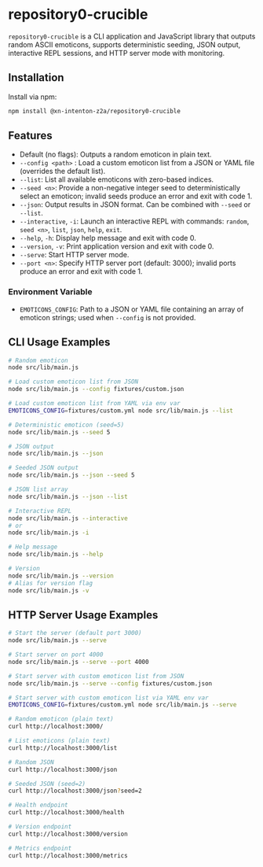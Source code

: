 # repository0-crucible

`repository0-crucible` is a CLI application and JavaScript library that outputs random ASCII emoticons, supports deterministic seeding, JSON output, interactive REPL sessions, and HTTP server mode with monitoring.

## Installation

Install via npm:

```bash
npm install @xn-intenton-z2a/repository0-crucible
```

## Features

- Default (no flags): Outputs a random emoticon in plain text.
- `--config <path>`    : Load a custom emoticon list from a JSON or YAML file (overrides the default list).
- `--list`: List all available emoticons with zero-based indices.
- `--seed <n>`: Provide a non-negative integer seed to deterministically select an emoticon; invalid seeds produce an error and exit with code 1.
- `--json`: Output results in JSON format. Can be combined with `--seed` or `--list`.
- `--interactive`, `-i`: Launch an interactive REPL with commands: `random`, `seed <n>`, `list`, `json`, `help`, `exit`.
- `--help`, `-h`: Display help message and exit with code 0.
- `--version`, `-v`: Print application version and exit with code 0.
- `--serve`: Start HTTP server mode.
- `--port <n>`: Specify HTTP server port (default: 3000); invalid ports produce an error and exit with code 1.

### Environment Variable

- `EMOTICONS_CONFIG`: Path to a JSON or YAML file containing an array of emoticon strings; used when `--config` is not provided.

## CLI Usage Examples

```bash
# Random emoticon
node src/lib/main.js

# Load custom emoticon list from JSON
node src/lib/main.js --config fixtures/custom.json

# Load custom emoticon list from YAML via env var
EMOTICONS_CONFIG=fixtures/custom.yml node src/lib/main.js --list

# Deterministic emoticon (seed=5)
node src/lib/main.js --seed 5

# JSON output
node src/lib/main.js --json

# Seeded JSON output
node src/lib/main.js --json --seed 5

# JSON list array
node src/lib/main.js --json --list

# Interactive REPL
node src/lib/main.js --interactive
# or
node src/lib/main.js -i

# Help message
node src/lib/main.js --help

# Version
node src/lib/main.js --version
# Alias for version flag
node src/lib/main.js -v
```

## HTTP Server Usage Examples

```bash
# Start the server (default port 3000)
node src/lib/main.js --serve

# Start server on port 4000
node src/lib/main.js --serve --port 4000

# Start server with custom emoticon list from JSON
node src/lib/main.js --serve --config fixtures/custom.json

# Start server with custom emoticon list via YAML env var
EMOTICONS_CONFIG=fixtures/custom.yml node src/lib/main.js --serve

# Random emoticon (plain text)
curl http://localhost:3000/

# List emoticons (plain text)
curl http://localhost:3000/list

# Random JSON
curl http://localhost:3000/json

# Seeded JSON (seed=2)
curl http://localhost:3000/json?seed=2

# Health endpoint
curl http://localhost:3000/health

# Version endpoint
curl http://localhost:3000/version

# Metrics endpoint
curl http://localhost:3000/metrics
```